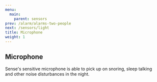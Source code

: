 ```yaml
---
menu:
  main:
    parent: sensors
prev: /alarm/alarms-two-people
next: /sensors/light
title: Microphone
weight: 1
---
```


## Microphone


Sense's sensitive microphone is able to pick up on snoring, sleep talking and other noise disturbances in the night.
